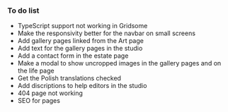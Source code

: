 ### To do list

- TypeScript support not working in Gridsome
- Make the responsivity better for the navbar on small screens
- Add gallery pages linked from the Art page
- Add text for the gallery pages in the studio
- Add a contact form in the estate page
- Make a modal to show uncropped images in the gallery pages and on the life page
- Get the Polish translations checked
- Add discriptions to help editors in the studio
- 404 page not working
- SEO for pages
